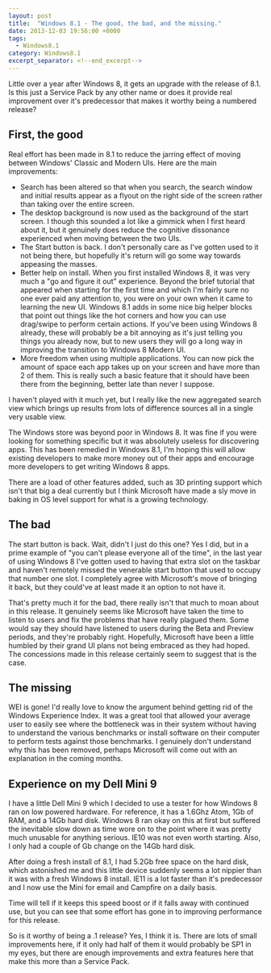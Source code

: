 ```yaml
---
layout: post
title:  "Windows 8.1 - The good, the bad, and the missing."
date: 2013-12-03 19:56:00 +0000
tags:
  - Windows8.1
category: Windows8.1
excerpt_separator: <!--end_excerpt-->
---
```


Little over a year after Windows 8, it gets an upgrade with the release of 8.1. Is this just a Service Pack by any other name or does it provide real improvement over it's predecessor that makes it worthy being a numbered release?
<!--end_excerpt-->
## First, the good
Real effort has been made in 8.1 to reduce the jarring effect of moving between Windows' Classic and Modern UIs. Here are the main improvements:

* Search has been altered so that when you search, the search window and initial results appear as a flyout on the right side of the screen rather than taking over the entire screen.
* The desktop background is now used as the background of the start screen. I though this sounded a lot like a gimmick when I first heard about it, but it genuinely does reduce the cognitive dissonance experienced when moving between the two UIs.
* The Start button is back. I don't personally care as I've gotten used to it not being there, but hopefully it's return will go some way towards appeasing the masses. 
* Better help on install. When you first installed Windows 8, it was very much a "go and figure it out" experience. Beyond the brief tutorial that appeared when starting for the first time and which I'm fairly sure no one ever paid any attention to, you were on your own when it came to learning the new UI. Windows 8.1 adds in some nice big helper blocks that point out things like the hot corners and how you can use drag/swipe to perform certain actions. If you've been using Windows 8 already, these will probably be a bit annoying as it's just telling you things you already now, but to new users they will go a long way in improving the transition to Windows 8 Modern UI.
* More freedom when using multiple applications. You can now pick the amount of space each app takes up on your screen and have more than 2 of them. This is really such a basic feature that it should have been there from the beginning, better late than never I suppose.

I haven't played with it much yet, but I really like the new aggregated search view which brings up results from lots of difference sources all in a single very usable view.

The Windows store was beyond poor in Windows 8. It was fine if you were looking for something specific but it was absolutely useless for discovering apps. This has been remedied in Windows 8.1, I'm hoping this will allow existing developers to make more money out of their apps and encourage more developers to get writing Windows 8 apps.

There are a load of other features added, such as 3D printing support which isn't that big a deal currently but I think Microsoft have made a sly move in baking in OS level support for what is a growing technology.

## The bad
The start button is back. Wait, didn't I just do this one? Yes I did, but in a prime example of "you can't please everyone all of the time", in the last year of using Windows 8 I've gotten used to having that extra slot on the taskbar and haven't remotely missed the venerable start button that used to occupy that number one slot. I completely agree with Microsoft's move of bringing it back, but they could've at least made it an option to not have it.

That's pretty much it for the bad, there really isn't that much to moan about in this release. It genuinely seems like Microsoft have taken the time to listen to users and fix the problems that have really plagued them. Some would say they should have listened to users during the Beta and Preview periods, and they're probably right. Hopefully, Microsoft have been a little humbled by their grand UI plans not being embraced as they had hoped. The concessions made in this release certainly seem to suggest that is the case.

## The missing
WEI is gone! I'd really love to know the argument behind getting rid of the Windows Experience Index. It was a great tool that allowed your average user to easily see where the bottleneck was in their system without having to understand the various benchmarks or install software on their computer to perform tests against those benchmarks. I genuinely don't understand why this has been removed, perhaps Microsoft will come out with an explanation in the coming months.

## Experience on my Dell Mini 9
I have a little Dell Mini 9 which I decided to use a tester for how Windows 8 ran on low powered hardware. For reference, it has a 1.6Ghz Atom, 1Gb of RAM, and a 14Gb hard disk. Windows 8 ran okay on this at first but suffered the inevitable slow down as time wore on to the point where it was pretty much unusable for anything serious. IE10 was not even worth starting. Also, I only had a couple of Gb change on the 14Gb hard disk.

After doing a fresh install of 8.1, I had 5.2Gb free space on the hard disk, which astonished me and this little device suddenly seems a lot nippier than it was with a fresh Windows 8 install. IE11 is a lot faster than it's predecessor and I now use the Mini for email and Campfire on a daily basis.

Time will tell if it keeps this speed boost or if it falls away with continued use, but you can see that some effort has gone in to improving performance for this release.

So is it worthy of being a .1 release? Yes, I think it is. There are lots of small improvements here, if it only had half of them it would probably be SP1 in my eyes, but there are enough improvements and extra features here that make this more than a Service Pack.
